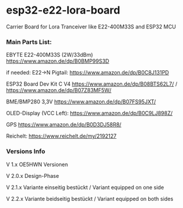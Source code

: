 # esp32-e22-lora-board
Carrier Board for Lora Tranceiver like E22-400M33S and ESP32 MCU

### Main Parts List:

EBYTE E22-400M33S (2W/33dBm) https://www.amazon.de/dp/B0BMP99S3D

if needed: E22->N Pigtail: https://www.amazon.de/dp/B0C8J131PD

ESP32 Board Dev Kit C V4 https://www.amazon.de/dp/B08BTS62L7/ / https://www.amazon.de/dp/B07Z83MF5W/

BME/BMP280 3,3V https://www.amazon.de/dp/B07FS95JXT/

OLED-Display (VCC Left): https://www.amazon.de/dp/B0C9LJ898Z/

GPS https://www.amazon.de/dp/B0D3DJ58R8/

Reichelt: https://www.reichelt.de/my/2192127



### Versions Info
V 1.x    OE5HWN Versionen

V 2.0.x  Design-Phase

V 2.1.x  Variante einseitig bestückt / Variant equipped on one side

V 2.2.x  Variante beidseitig bestückt / Variant equipped on both sides
